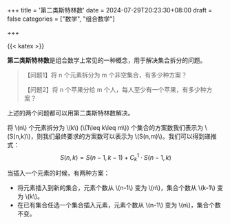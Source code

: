 +++
title = '第二类斯特林数'
date = 2024-07-29T20:23:30+08:00
draft = false
categories = ["数学", "组合数学"]

+++

{{< katex >}}

**第二类斯特林数**是组合数学上常见的一种概念，用于解决集合拆分的问题。

> 【问题1】将 n 个元素拆分为 m 个非空集合，有多少种方案？
>
> 【问题2】将 n 个苹果分给 m 个人，每人至少有一个苹果，有多少种方案？

上述的两个问题都可以用第二类斯特林数解决。

将 \\(n\\) 个元素拆分为 \\(k\\) (\\(1\leq k\leq m\\)) 个集合的方案数我们表示为 \\(S(n,k)\\)，则我们最终要求的方案数可以表示为 \\(S(n,m)\\)。我们可以得到递推式：
$$
S(n,k)=S(n-1,k-1)+C_k^1\cdot S(n-1,k)
$$


当插入一个元素的时候，有两种方案：

- 将元素插入到新的集合，元素个数从 \\(n-1\\) 变为 \\(n\\)，集合个数从 \\(k-1\\) 变为 \\(k\\)。
- 在已有集合任选一个集合插入元素，元素个数从 \\(n-1\\) 变为 \\(n\\)，集合个数不变。
